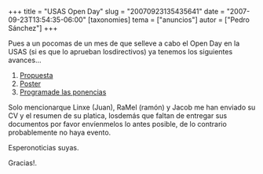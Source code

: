 +++
title = "USAS Open Day"
slug = "20070923135435641"
date = "2007-09-23T13:54:35-06:00"
[taxonomies]
tema = ["anuncios"]
autor = ["Pedro Sánchez"]
+++

Pues a un pocomas de un mes de que selleve a cabo el Open Day en la USAS
(si es que lo aprueban losdirectivos) ya tenemos los siguientes
avances...

1.  [Propuesta](http://www.lepedre.com/dwn/PropuestaOD.xhtml)
2.  [Poster](http://www.lepedre.com/dwn/g3149.png)
3.  [Programade las ponencias](http://www.lepedre.com/dwn/usasod.html)

Solo mencionarque Linxe (Juan), RaMel (ramón) y Jacob me han enviado su
CV y el resumen de su platica, losdemás que faltan de entregar sus
documentos por favor envíenmelos lo antes posible, de lo contrario
probablemente no haya evento.

Esperonoticias suyas.

Gracias!.

